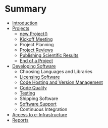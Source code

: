 # Summary

* [Introduction](README.md)
* [Projects](projects/projects_overview.md)
   * [new Project()](projects/new_project.md)
   * [Kickoff Meeting](projects/kickoff_meeting.md)
   * Project Planning
   * [Project Reviews](projects/project_reviews.md)
   * [Publishing Scientific Results](projects/publishing_results.md)
   * [End of a Project](projects/end_of_a_project.md)
* [Developing Software](software/software_overview.md)
   * Choosing Languages and Libraries
   * [Licensing Software](software/licensing_software.md)
   * [Code Hosting and Version Management](software/version_management.md)
   * [Code Quality](software/code_quality.md)
   * [Testing](software/testing.md)
   * Shipping Software
   * [Software Support](software/support.md)
   * Continuous Integration
* [Access to e-Infrastructure](e-infrastructure.md)
* [Reports](reports/reports.md)

